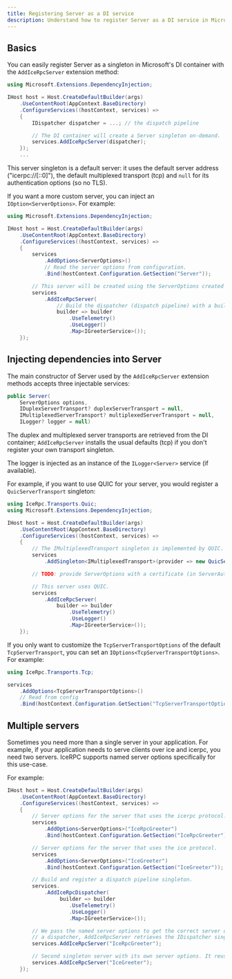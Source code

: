 ```yaml
---
title: Registering Server as a DI service
description: Understand how to register Server as a DI service in Microsoft's DI container.
---
```


## Basics

You can easily register Server as a singleton in Microsoft's DI container with the `AddIceRpcServer` extension method:

```csharp
using Microsoft.Extensions.DependencyInjection;

IHost host = Host.CreateDefaultBuilder(args)
    .UseContentRoot(AppContext.BaseDirectory)
    .ConfigureServices((hostContext, services) =>
    {
        IDispatcher dispatcher = ...; // the dispatch pipeline

        // The DI container will create a Server singleton on-demand.
        services.AddIceRpcServer(dispatcher);
    });
    ...
```

This server singleton is a default server: it uses the default server address ("icerpc://[::0]"), the default
multiplexed transport (tcp) and `null` for its authentication options (so no TLS).

If you want a more custom server, you can inject an `IOption<ServerOptions>`. For example:

```csharp
using Microsoft.Extensions.DependencyInjection;

IHost host = Host.CreateDefaultBuilder(args)
    .UseContentRoot(AppContext.BaseDirectory)
    .ConfigureServices((hostContext, services) =>
    {
        services
            .AddOptions<ServerOptions>()
            // Read the server options from configuration.
            .Bind(hostContext.Configuration.GetSection("Server"));

        // This server will be created using the ServerOptions created and bound above.
        services
            .AddIceRpcServer(
                // Build the dispatcher (dispatch pipeline) with a builder.
                builder => builder
                    .UseTelemetry()
                    .UseLogger()
                    .Map<IGreeterService>());
    });
```

## Injecting dependencies into Server

The main constructor of Server used by the `AddIceRpcServer` extension methods accepts three injectable services:

```csharp
public Server(
    ServerOptions options,
    IDuplexServerTransport? duplexServerTransport = null,
    IMultiplexedServerTransport? multiplexedServerTransport = null,
    ILogger? logger = null)
```

The duplex and multiplexed server transports are retrieved from the DI container; `AddIceRpcServer` installs the usual
defaults (tcp) if you don't register your own transport singleton.

The logger is injected as an instance of the `ILogger<Server>` service (if available).

For example, if you want to use QUIC for your server, you would register a `QuicServerTransport` singleton:

```csharp
using IceRpc.Transports.Quic;
using Microsoft.Extensions.DependencyInjection;

IHost host = Host.CreateDefaultBuilder(args)
    .UseContentRoot(AppContext.BaseDirectory)
    .ConfigureServices((hostContext, services) =>
    {
        // The IMultiplexedTransport singleton is implemented by QUIC.
        services
            .AddSingleton<IMultiplexedTransport>(provider => new QuicServerTransport());

        // TODO: provide ServerOptions with a certificate (in ServerAuthenticationOptions).

        // This server uses QUIC.
        services
            .AddIceRpcServer(
                builder => builder
                    .UseTelemetry()
                    .UseLogger()
                    .Map<IGreeterService>());
    });
```

If you only want to customize the `TcpServerTransportOptions` of the default `TcpServerTransport`, you can set an
`IOptions<TcpServerTransportOptions>`. For example:

```csharp
using IceRpc.Transports.Tcp;

services
    .AddOptions<TcpServerTransportOptions>()
    // Read from config
    .Bind(hostContext.Configuration.GetSection("TcpServerTransportOptions"));
```

## Multiple servers

Sometimes you need more than a single server in your application. For example, if your application needs to serve
clients over ice and icerpc, you need two servers. IceRPC supports named server options specifically for this use-case.

For example:

```csharp
IHost host = Host.CreateDefaultBuilder(args)
    .UseContentRoot(AppContext.BaseDirectory)
    .ConfigureServices((hostContext, services) =>
    {
        // Server options for the server that uses the icerpc protocol.
        services
            .AddOptions<ServerOptions>("IceRpcGreeter")
            .Bind(hostContext.Configuration.GetSection("IceRpcGreeter"));

        // Server options for the server that uses the ice protocol.
        services
            .AddOptions<ServerOptions>("IceGreeter")
            .Bind(hostContext.Configuration.GetSection("IceGreeter"));

        // Build and register a dispatch pipeline singleton.
        services.
            .AddIceRpcDispatcher(
                 builder => builder
                    .UseTelemetry()
                    .UseLogger()
                    .Map<IGreeterService>());

        // We pass the named server options to get the correct server options. Since we don't specify
        // a dispatcher, AddIceRpcServer retrieves the IDispatcher singleton from the DI container.
        services.AddIceRpcServer("IceRpcGreeter");

        // Second singleton server with its own server options. It reuses the same IDispatcher singleton.
        services.AddIceRpcServer("IceGreeter");
    });
```
